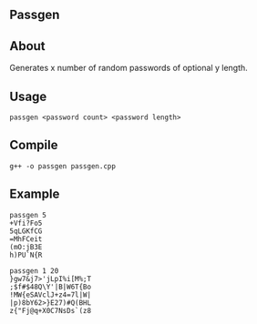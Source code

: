 ## Passgen

## About
Generates x number of random passwords of optional y length.

## Usage
    passgen <password count> <password length>

## Compile
    g++ -o passgen passgen.cpp

## Example
    passgen 5
    +Vfi?Fo5
    5qLGKfCG
    =MhFCeit
    (mO:jB3E
    h)PU`N{R

    passgen 1 20
    }gw7&j7>'jLpI%i[M%;T
    ;$f#$48Q\Y'|B|W6T{Bo
    !MW{eSAVclJ+z4=7l|W|
    |p)8bY62>}E27)#Q(BHL
    z{"Fj@q+X0C7NsDs`(z8

